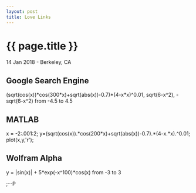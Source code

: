 ```yaml
---
layout: post
title: Love Links
---
```


{{ page.title }}
================

<p class="meta">14 Jan 2018 - Berkeley, CA</p>

## Google Search Engine
(sqrt(cos(x))\*cos(300\*x)+sqrt(abs(x))-0.7)\*(4-x\*x)^0.01, sqrt(6-x^2), -sqrt(6-x^2) from -4.5 to 4.5

## MATLAB
x = -2:.001:2; y=(sqrt(cos(x)).\*cos(200\*x)+sqrt(abs(x))-0.7).\*(4-x.\*x).^0.01; plot(x,y,'r');

## Wolfram Alpha
y = |sin(x)| + 5\*exp(-x^100)\*cos(x) from -3 to 3

;--P